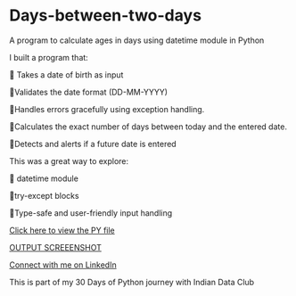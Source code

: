 # Days-between-two-days
A program to calculate ages in days using datetime module in Python

I built a program that:

🔹 Takes a date of birth as input

🔹Validates the date format (DD-MM-YYYY)

🔹Handles errors gracefully using exception handling.

🔹Calculates the exact number of days between today and the entered date.

🔹Detects and alerts if a future date is entered


This was a great way to explore:

🔹 datetime module

🔹try-except blocks

🔹Type-safe and user-friendly input handling


[Click here to view the PY file](https://github.com/JayaraniArunachalam/Exception-Handling-in-Python/blob/main/Day%2010%20Exception%20Handling.py)

[OUTPUT SCREEENSHOT](https://github.com/JayaraniArunachalam/Exception-Handling-in-Python/blob/main/Exception%20Handling%20Op.png)

[Connect with me on LinkedIn](https://www.linkedin.com/in/jayarani-arunachalam-23jun1990/)

This is part of my 30 Days of Python journey with Indian Data Club
